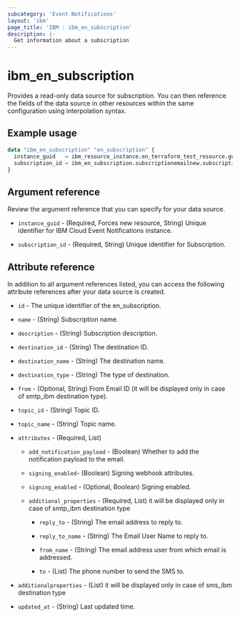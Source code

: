 ```yaml
---
subcategory: 'Event Notifications'
layout: 'ibm'
page_title: 'IBM : ibm_en_subscription'
description: |-
  Get information about a subscription
---
```


# ibm_en_subscription

Provides a read-only data source for subscription. You can then reference the fields of the data source in other resources within the same configuration using interpolation syntax.

## Example usage

```terraform
data "ibm_en_subscription" "en_subscription" {
  instance_guid   = ibm_resource_instance.en_terraform_test_resource.guid
  subscription_id = ibm_en_subscription.subscriptionemailnew.subscription_id
}
```

## Argument reference

Review the argument reference that you can specify for your data source.

- `instance_guid` - (Required, Forces new resource, String) Unique identifier for IBM Cloud Event Notifications instance.

- `subscription_id` - (Required, String) Unique identifier for Subscription.

## Attribute reference

In addition to all argument references listed, you can access the following attribute references after your data source is created.

- `id` - The unique identifier of the en_subscription.

- `name` - (String) Subscription name.

- `description` - (String) Subscription description.

- `destination_id` - (String) The destination ID.

- `destination_name` - (String) The destination name.

- `destination_type` - (String) The type of destination.

- `from` - (Optional, String) From Email ID (it will be displayed only in case of smtp_ibm destination type).

- `topic_id` - (String) Topic ID.

- `topic_name` - (String) Topic name.

- `attributes` - (Required, List)

  - `add_notification_payload` - (Boolean) Whether to add the notification payload to the email.

  - `signing_enabled`- (Boolean) Signing webhook attributes.

  - `signing_enabled` - (Optional, Boolean) Signing enabled.
 
  - `additional_properties` - (Required, List) it will be displayed only in case of smtp_ibm destination type
    - `reply_to` - (String) The email address to reply to.

    - `reply_to_name` - (String) The Email User Name to reply to.

    - `from_name` - (String) The email address user from which email is addressed.

    - `to` - (List) The phone number to send the SMS to.
- `additionalproperties` - (List) it will be displayed only in case of sms_ibm destination type  

- `updated_at` - (String) Last updated time.

